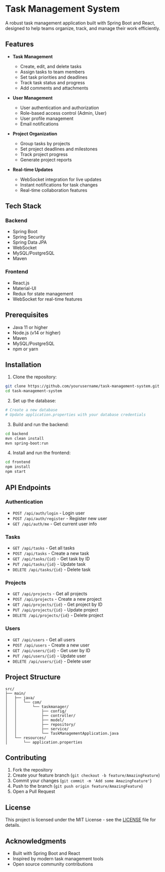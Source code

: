 # Task Management System

A robust task management application built with Spring Boot and React, designed to help teams organize, track, and manage their work efficiently.

## Features

- **Task Management**
  - Create, edit, and delete tasks
  - Assign tasks to team members
  - Set task priorities and deadlines
  - Track task status and progress
  - Add comments and attachments

- **User Management**
  - User authentication and authorization
  - Role-based access control (Admin, User)
  - User profile management
  - Email notifications

- **Project Organization**
  - Group tasks by projects
  - Set project deadlines and milestones
  - Track project progress
  - Generate project reports

- **Real-time Updates**
  - WebSocket integration for live updates
  - Instant notifications for task changes
  - Real-time collaboration features

## Tech Stack

### Backend
- Spring Boot
- Spring Security
- Spring Data JPA
- WebSocket
- MySQL/PostgreSQL
- Maven

### Frontend
- React.js
- Material-UI
- Redux for state management
- WebSocket for real-time features

## Prerequisites

- Java 11 or higher
- Node.js (v14 or higher)
- Maven
- MySQL/PostgreSQL
- npm or yarn

## Installation

1. Clone the repository:
```bash
git clone https://github.com/yourusername/task-management-system.git
cd task-management-system
```

2. Set up the database:
```bash
# Create a new database
# Update application.properties with your database credentials
```

3. Build and run the backend:
```bash
cd backend
mvn clean install
mvn spring-boot:run
```

4. Install and run the frontend:
```bash
cd frontend
npm install
npm start
```

## API Endpoints

### Authentication
- `POST /api/auth/login` - Login user
- `POST /api/auth/register` - Register new user
- `GET /api/auth/me` - Get current user info

### Tasks
- `GET /api/tasks` - Get all tasks
- `POST /api/tasks` - Create a new task
- `GET /api/tasks/{id}` - Get task by ID
- `PUT /api/tasks/{id}` - Update task
- `DELETE /api/tasks/{id}` - Delete task

### Projects
- `GET /api/projects` - Get all projects
- `POST /api/projects` - Create a new project
- `GET /api/projects/{id}` - Get project by ID
- `PUT /api/projects/{id}` - Update project
- `DELETE /api/projects/{id}` - Delete project

### Users
- `GET /api/users` - Get all users
- `POST /api/users` - Create a new user
- `GET /api/users/{id}` - Get user by ID
- `PUT /api/users/{id}` - Update user
- `DELETE /api/users/{id}` - Delete user

## Project Structure

```
src/
├── main/
│   ├── java/
│   │   └── com/
│   │       └── taskmanager/
│   │           ├── config/
│   │           ├── controller/
│   │           ├── model/
│   │           ├── repository/
│   │           ├── service/
│   │           └── TaskManagementApplication.java
│   └── resources/
│       └── application.properties
```

## Contributing

1. Fork the repository
2. Create your feature branch (`git checkout -b feature/AmazingFeature`)
3. Commit your changes (`git commit -m 'Add some AmazingFeature'`)
4. Push to the branch (`git push origin feature/AmazingFeature`)
5. Open a Pull Request

## License

This project is licensed under the MIT License - see the [LICENSE](LICENSE) file for details.

## Acknowledgments

- Built with Spring Boot and React
- Inspired by modern task management tools
- Open source community contributions 
